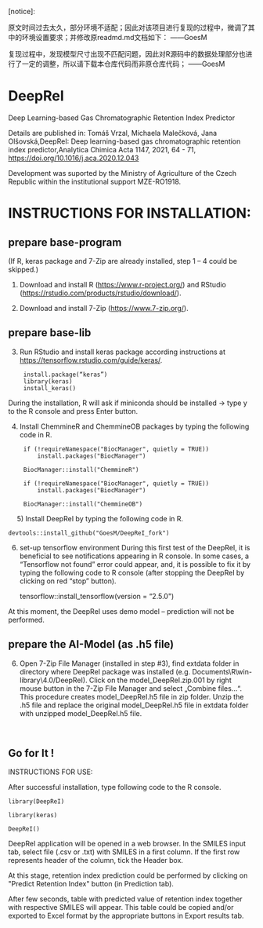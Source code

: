 [notice]: 

原文时间过去太久，部分环境不适配；因此对该项目进行复现的过程中，微调了其中的环境设置要求；并修改原readmd.md文档如下： ——GoesM

复现过程中，发现模型尺寸出现不匹配问题，因此对R源码中的数据处理部分也进行了一定的调整，所以请下载本仓库代码而非原仓库代码； ——GoesM

# DeepReI
 Deep Learning-based Gas Chromatographic Retention Index Predictor
 
 Details are published in: Tomáš Vrzal, Michaela Malečková, Jana Olšovská,DeepReI: Deep learning-based gas chromatographic retention index predictor,Analytica Chimica Acta 1147, 2021, 64 - 71, https://doi.org/10.1016/j.aca.2020.12.043
 
 Development was suported by the Ministry of Agriculture of the Czech Republic within the institutional support MZE-RO1918.

# INSTRUCTIONS FOR INSTALLATION:

## prepare base-program
(If R, keras package and 7-Zip are already installed, step 1 – 4 could be skipped.)

1) Download and install R (https://www.r-project.org/) and RStudio (https://rstudio.com/products/rstudio/download/).

2) Download and install 7-Zip (https://www.7-zip.org/).

## prepare base-lib
3) Run RStudio and install keras package according instructions at https://tensorflow.rstudio.com/guide/keras/.
		
		install.package(“keras”)
		library(keras)
		install_keras()
	
During the installation, R will ask if miniconda should be installed -> type y to the R console and press Enter button.

4) Install ChemmineR and ChemmineOB packages by typing the following code in R.

		if (!requireNamespace("BiocManager", quietly = TRUE))
    		install.packages("BiocManager")

		BiocManager::install("ChemmineR")

		if (!requireNamespace("BiocManager", quietly = TRUE))
	    	install.packages("BiocManager")

		BiocManager::install("ChemmineOB")

 
5) Install DeepReI by typing the following code in R.
	
	devtools::install_github("GoesM/DeepReI_fork")
 
6) set-up tensorflow environment
During this first test of the DeepReI, it is beneficial to see notifications appearing in R console. In some cases, a “Tensorflow not found” error could appear, and, it is possible to fix it by typing the following code to R console (after stopping the DeepReI by clicking on red “stop” button).

	tensorflow::install_tensorflow(version = “2.5.0")

At this moment, the DeepReI uses demo model – prediction will not be performed.


## prepare the AI-Model (as .h5 file)
6) Open 7-Zip File Manager (installed in step #3), find extdata folder in directory where DeepReI package was installed (e.g. Documents\R\win-library\4.0/DeepReI). Click on the model_DeepReI.zip.001 by right mouse button in the 7-Zip File Manager and select „Combine files…“. This procedure creates model_DeepReI.h5 file in zip folder. Unzip the .h5 file and replace the original model_DeepReI.h5 file in extdata folder with unzipped model_DeepReI.h5 file.

 
## Go for It !

INSTRUCTIONS FOR USE:

After successful installation, type following code to the R console.

	library(DeepReI)

  	library(keras)

	DeepReI()

DeepReI application will be opened in a web browser.
In the SMILES input tab, select file (.csv or .txt) with SMILES in a first column. If the first row represents header of the column, tick the Header box.

At this stage, retention index prediction could be performed by clicking on "Predict Retention Index" button (in Prediction tab).

After few seconds, table with predicted value of retention index together with respective SMILES will appear. This table could be copied and/or exported to Excel format by the appropriate buttons in Export results tab.
